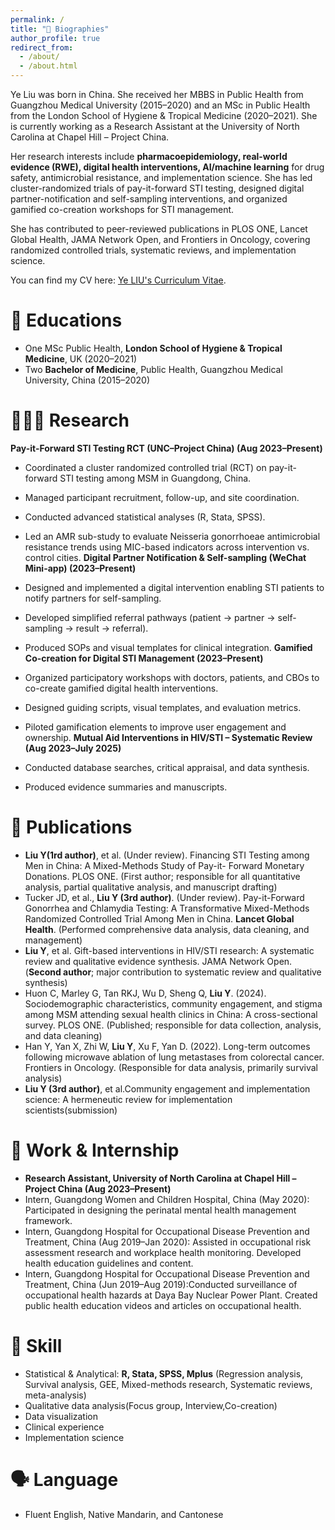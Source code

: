 ```yaml
---
permalink: /
title: "👤 Biographies"
author_profile: true
redirect_from: 
  - /about/
  - /about.html
---
```


Ye Liu was born in China. She received her MBBS in Public Health from Guangzhou Medical University (2015–2020) and an MSc in Public Health from the London School of Hygiene & Tropical Medicine (2020–2021). She is currently working as a Research Assistant at the University of North Carolina at Chapel Hill – Project China.

Her research interests include **pharmacoepidemiology, real-world evidence (RWE), digital health interventions, AI/machine learning** for drug safety, antimicrobial resistance, and implementation science. She has led cluster-randomized trials of pay-it-forward STI testing, designed digital partner-notification and self-sampling interventions, and organized gamified co-creation workshops for STI management.

She has contributed to peer-reviewed publications in PLOS ONE, Lancet Global Health, JAMA Network Open, and Frontiers in Oncology, covering randomized controlled trials, systematic reviews, and implementation science.

You can find my CV here: [Ye LIU's Curriculum Vitae](https://yeliu0918.github.io/YeLIU.github.io/assets/CV-YeLIU.pdf).

📖 Educations
======
- One MSc Public Health, **London School of Hygiene & Tropical Medicine**, UK (2020–2021)  
- Two **Bachelor of Medicine**, Public Health, Guangzhou Medical University, China (2015–2020)

👩🏻‍🔬 Research
======
**Pay-it-Forward STI Testing RCT (UNC–Project China) (Aug 2023–Present)**
- Coordinated a cluster randomized controlled trial (RCT) on pay-it-forward STI testing among MSM in Guangdong, China.
- Managed participant recruitment, follow-up, and site coordination.
- Conducted advanced statistical analyses (R, Stata, SPSS).
- Led an AMR sub-study to evaluate Neisseria gonorrhoeae antimicrobial resistance trends using MIC-based indicators
across intervention vs. control cities.
**Digital Partner Notification & Self-sampling (WeChat Mini-app) (2023–Present)**
  
- Designed and implemented a digital intervention enabling STI patients to notify partners for self-sampling. 
- Developed simplified referral pathways (patient → partner → self-sampling → result → referral). 
- Produced SOPs and visual templates for clinical integration.
**Gamified Co-creation for Digital STI Management (2023–Present)**
  
- Organized participatory workshops with doctors, patients, and CBOs to co-create gamified digital health interventions. 
- Designed guiding scripts, visual templates, and evaluation metrics. 
- Piloted gamification elements to improve user engagement and ownership.
**Mutual Aid Interventions in HIV/STI – Systematic Review (Aug 2023–July 2025)**
  
- Conducted database searches, critical appraisal, and data synthesis. 
- Produced evidence summaries and manuscripts. 

📝 Publications
======
- **Liu Y(1rd author)**, et al. (Under review). Financing STI Testing among Men in China: A Mixed-Methods Study of Pay-it- Forward Monetary Donations. PLOS ONE. (First author; responsible for all quantitative analysis, partial qualitative analysis, and manuscript drafting) 
- Tucker JD, et al., **Liu Y (3rd author)**. (Under review). Pay-it-Forward Gonorrhea and Chlamydia Testing: A
Transformative Mixed-Methods Randomized Controlled Trial Among Men in China. **Lancet Global Health**. (Performed comprehensive data analysis, data cleaning, and management) 
- **Liu Y**, et al. Gift-based interventions in HIV/STI research: A systematic review and qualitative evidence synthesis. JAMA
Network Open. (**Second author**; major contribution to systematic review and qualitative synthesis)
- Huon C, Marley G, Tan RKJ, Wu D, Sheng Q, **Liu Y**. (2024). Sociodemographic characteristics, community engagement, and stigma among MSM attending sexual health clinics in China: A cross-sectional survey. PLOS ONE. (Published;
responsible for data collection, analysis, and data cleaning) 
- Han Y, Yan X, Zhi W, **Liu Y**, Xu F, Yan D. (2022). Long-term outcomes following microwave ablation of lung metastases
from colorectal cancer. Frontiers in Oncology. (Responsible for data analysis, primarily survival analysis) 
- **Liu Y (3rd author)**, et al.Community engagement and implementation science: A hermeneutic review for implementation
scientists(submission)

💼 Work & Internship
======
- **Research Assistant, University of North Carolina at Chapel Hill – Project China (Aug 2023–Present)**
- Intern, Guangdong Women and Children Hospital, China (May 2020): Participated in designing the perinatal mental health management framework.
- Intern, Guangdong Hospital for Occupational Disease Prevention and Treatment, China (Aug 2019–Jan 2020): Assisted in occupational risk assessment research and workplace health monitoring. Developed health education guidelines and content. 
- Intern, Guangdong Hospital for Occupational Disease Prevention and Treatment, China (Jun 2019–Aug 2019):Conducted surveillance of occupational health hazards at Daya Bay Nuclear Power Plant. Created public health education videos and articles on occupational health.

🔧 Skill
======
- Statistical & Analytical: **R, Stata, SPSS, Mplus** (Regression analysis, Survival analysis, GEE, Mixed-methods research, Systematic reviews, meta-analysis)
-  Qualitative data analysis(Focus group, Interview,Co-creation)
-  Data visualization
-  Clinical experience
-  Implementation science

🗣️ Language
======
- Fluent English, Native Mandarin, and Cantonese
